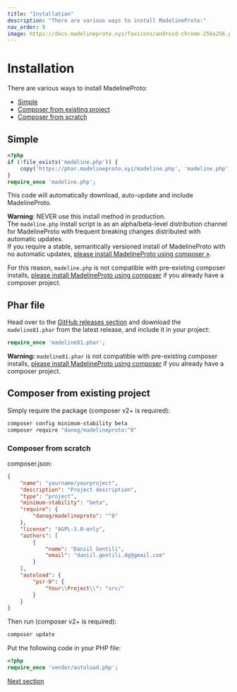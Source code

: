 ```yaml
---
title: "Installation"
description: "There are various ways to install MadelineProto:"
nav_order: 9
image: https://docs.madelineproto.xyz/favicons/android-chrome-256x256.png
---
```

# Installation

There are various ways to install MadelineProto:

* [Simple](#simple)
* [Composer from existing project](#composer-from-existing-project)
* [Composer from scratch](#composer-from-scratch)


## Simple

```php
<?php
if (!file_exists('madeline.php')) {
    copy('https://phar.madelineproto.xyz/madeline.php', 'madeline.php');
}
require_once 'madeline.php';
```

This code will automatically download, auto-update and include MadelineProto.

**Warning**: NEVER use this install method in production.  
The `madeline.php` install script is as an alpha/beta-level distribution channel for MadelineProto with frequent breaking changes distributed with automatic updates.  
If you require a stable, semantically versioned install of MadelineProto with no automatic updates, [please install MadelineProto using composer &raquo;](#composer-from-existing-project).

For this reason, `madeline.php` is not compatible with pre-existing composer installs, [please install MadelineProto using composer](#simple-manual) if you already have a composer project.  

## Phar file

Head over to the [GitHub releases section](https://github.com/danog/MadelineProto/releases) and download the `madeline81.phar` from the latest release, and include it in your project:

```php
require_once 'madeline81.phar';
```

**Warning:** `madeline81.phar` is not compatible with pre-existing composer installs, [please install MadelineProto using composer](#simple-manual) if you already have a composer project.  

## Composer from existing project

Simply require the package (composer v2+ is required):  

```bash
composer config minimum-stability beta
composer require "danog/madelineproto:^8"
```

### Composer from scratch

composer.json:
```json
{
    "name": "yourname/yourproject",
    "description": "Project description",
    "type": "project",
    "minimum-stability": "beta",
    "require": {
        "danog/madelineproto": "^8"
    },
    "license": "AGPL-3.0-only",
    "authors": [
        {
            "name": "Daniil Gentili",
            "email": "daniil.gentili.dg@gmail.com"
        }
    ],
    "autoload": {
        "psr-0": {
            "Your\\Project\\": "src/"
        }
    }
}
```

Then run (composer v2+ is required):
```bash
composer update
```

Put the following code in your PHP file:
```php
<?php
require_once 'vendor/autoload.php';
```

<a href="https://docs.madelineproto.xyz/docs/BROADCAST.html">Next section</a>
